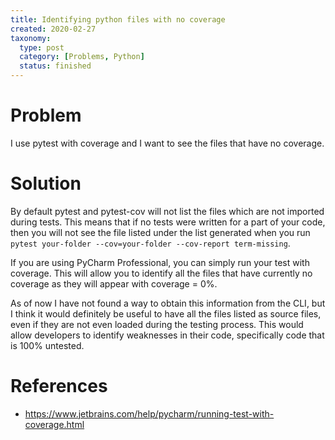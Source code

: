 ```yaml
---
title: Identifying python files with no coverage
created: 2020-02-27
taxonomy:
  type: post
  category: [Problems, Python]
  status: finished
---
```


# Problem
I use pytest with coverage and I want to see the files that have no coverage.

# Solution
By default pytest and pytest-cov will not list the files which are not imported during tests. This means that if no tests were written for a part of your code, then you will not see the file listed under the list generated when you run `pytest your-folder --cov=your-folder --cov-report term-missing`.

If you are using PyCharm Professional, you can simply run your test with coverage. This will allow you to identify all the files that have currently no coverage as they will appear with coverage = 0%.

As of now I have not found a way to obtain this information from the CLI, but I think it would definitely be useful to have all the files listed as source files, even if they are not even loaded during the testing process. This would allow developers to identify weaknesses in their code, specifically code that is 100% untested.

# References
* https://www.jetbrains.com/help/pycharm/running-test-with-coverage.html
